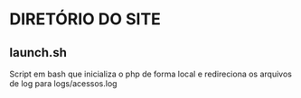 # DIRETÓRIO DO SITE

## launch.sh
Script em bash que inicializa o php de forma local e redireciona os arquivos de log para logs/acessos.log

